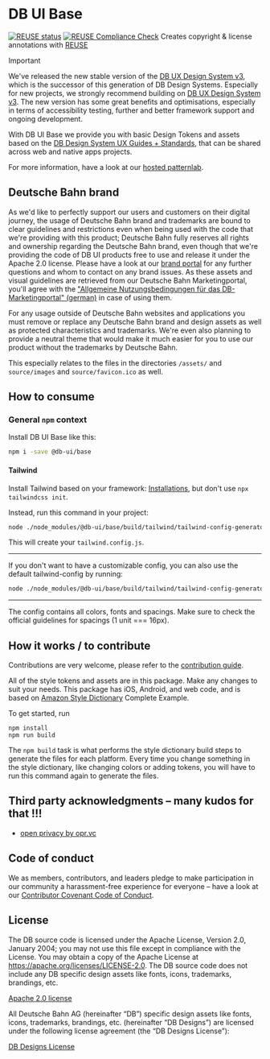 <!--
SPDX-FileCopyrightText: 2025 DB Systel GmbH

SPDX-License-Identifier: Apache-2.0
-->

# DB UI Base

[![REUSE status](https://api.reuse.software/badge/github.com/db-ui/base)](https://api.reuse.software/info/github.com/db-ui/base)
[![REUSE Compliance Check](https://github.com/db-ui/base/actions/workflows/99-reuse-compliance-check.yml/badge.svg)](https://github.com/db-ui/base/actions/workflows/99-reuse-compliance-check.yml) Creates copyright & license annotations with [REUSE](https://git.fsfe.org/reuse/tool)

> [!IMPORTANT]
> We've released the new stable version of the [DB UX Design System v3](https://github.com/db-ux-design-system/core-web), which is the successor of this generation of DB Design Systems.
> Especially for new projects, we strongly recommend building on [DB UX Design System v3](https://github.com/db-ux-design-system/core-web).
> The new version has some great benefits and optimisations, especially in terms of accessibility testing, further and better framework support and ongoing development.

With DB UI Base we provide you with basic Design Tokens and assets based on the [DB Design System UX Guides + Standards](https://marketingportal.extranet.deutschebahn.com/marketingportal/Design-Anwendungen/db-ux-design-system/version-2/Components), that can be shared across web and native apps projects.

For more information, have a look at our [hosted patternlab](https://db-ui.github.io/base/).

## Deutsche Bahn brand

As we'd like to perfectly support our users and customers on their digital journey, the usage of Deutsche Bahn brand and trademarks are bound to clear guidelines and restrictions even when being used with the code that we're providing with this product; Deutsche Bahn fully reserves all rights and ownership regarding the Deutsche Bahn brand, even though that we're providing the code of DB UI products free to use and release it under the Apache 2.0 license.
Please have a look at our [brand portal](https://marketingportal.extranet.deutschebahn.com/) for any further questions and whom to contact on any brand issues. As these assets and visual guidelines are retrieved from our Deutsche Bahn Marketingportal, you'll agree with the ["Allgemeine Nutzungsbedingungen für das DB-Marketingportal" (german)](https://marketingportal.extranet.deutschebahn.com/marketingportal/Nutzungsbedingungen-9702684#) in case of using them.

For any usage outside of Deutsche Bahn websites and applications you must remove or replace any Deutsche Bahn brand and design assets as well as protected characteristics and trademarks. We're even also planning to provide a neutral theme that would make it much easier for you to use our product without the trademarks by Deutsche Bahn.

This especially relates to the files in the directories `/assets/` and `source/images` and `source/favicon.ico` as well.

## How to consume

### General `npm` context

Install DB UI Base like this:

```bash
npm i -save @db-ui/base
```

#### Tailwind

Install Tailwind based on your framework: [Installations](https://tailwindcsscom/docs/installation), but don't use `npx tailwindcss init`.

Instead, run this command in your project:

```bash
node ./node_modules/@db-ui/base/build/tailwind/tailwind-config-generator.mjs
```

This will create your `tailwind.config.js`.

---

If you don't want to have a customizable config, you can also use the default tailwind-config by running:

```bash
node ./node_modules/@db-ui/base/build/tailwind/tailwind-config-generator.mjs default
```

---

The config contains all colors, fonts and spacings. Make sure to check the official guidelines for spacings (1 unit === 16px).

## How it works / to contribute

Contributions are very welcome, please refer to the [contribution guide](CONTRIBUTING.md).

All of the style tokens and assets are in this package. Make any changes to suit your needs. This package has iOS, Android, and web code, and is based on [Amazon Style Dictionary](https://amzn.github.io/style-dictionary/) Complete Example.

To get started, run

```shell
npm install
npm run build
```

The `npm build` task is what performs the style dictionary build steps to generate the files for each platform. Every time you change something in the style dictionary, like changing colors or adding tokens, you will have to run this command again to generate the files.

<!-- markdownlint-disable MD026 -->

## Third party acknowledgments – many kudos for that !!!

<!-- markdownlint-enable MD026 } -->

- [open privacy by opr.vc](https://opr.vc)

## Code of conduct

We as members, contributors, and leaders pledge to make participation in our
community a harassment-free experience for everyone – have a look at our [Contributor Covenant Code of Conduct](CODE-OF-CONDUCT.md).

## License

The DB source code is licensed under the Apache License, Version 2.0, January 2004;
you may not use this file except in compliance with the License. You may obtain a copy
of the Apache License at <https://apache.org/licenses/LICENSE-2.0>. The DB source code
does not include any DB specific design assets like fonts, icons, trademarks, brandings, etc.

[Apache 2.0 license](LICENSES/Apache-2.0.txt)

All Deutsche Bahn AG (hereinafter “DB”) specific design assets like fonts, icons,
trademarks, brandings, etc. (hereinafter “DB Designs”) are licensed under the following
license agreement (the “DB Designs License”):

[DB Designs License](LICENSES/LicenseRef-DB-Designs-License.txt)
